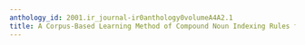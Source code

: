 ```yaml
---
anthology_id: 2001.ir_journal-ir0anthology0volumeA4A2.1
title: A Corpus-Based Learning Method of Compound Noun Indexing Rules for Korean
---
```

